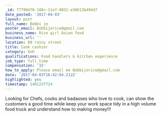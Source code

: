 ```yaml
---
_id: 77798470-188c-11e7-9031-e36613b494d7
date_posted: '2017-04-03'
layout: post
full_name: Bobbi jo
poster_email: Bobbijorice@gmail.com
business_name: Rice girl Asian food
business_url: ''
location: 80 rainy street
title: Cook cashier
category: boh
qualifications: Food handlers & kitchen experience
job_type: full_time
compensation: '15'
how_to_apply: Please email me Bobbijorice@gmail.com
date: '2017-04-03T16:42:04.212Z'
highlighted: yes
timestamp: 1491237724
---
```

Looking for Chefs, cooks and badasses who love to cook, can show the customers a good time while keep your work space tidy in a high volume food truck and understand how to making money!!!
